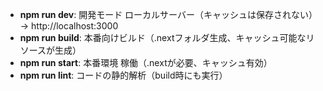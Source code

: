 - **npm run dev**: 開発モード ローカルサーバー（キャッシュは保存されない） → http://localhost:3000
- **npm run build**: 本番向けビルド（.nextフォルダ生成、キャッシュ可能なリソースが生成）
- **npm run start**: 本番環境 稼働（.nextが必要、キャッシュ有効）
- **npm run lint**: コードの静的解析（build時にも実行）
